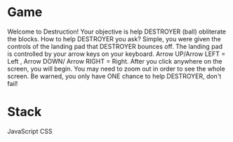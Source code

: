 # Game
Welcome to Destruction! Your objective is help DESTROYER (ball) obliterate the blocks. How to help DESTROYER you ask? Simple, you were given the controls of the landing pad that DESTROYER bounces off. The landing pad is controlled by your arrow keys on your keyboard. Arrow UP/Arrow LEFT = Left , Arrow DOWN/ Arrow RIGHT = Right. After you click anywhere on the screen, you will begin. You may need to zoom out in order to see the whole screen. Be warned, you only have ONE chance to help DESTROYER, don't fail!

# Stack
JavaScript
CSS
